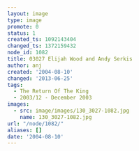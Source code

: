```yaml
---
layout: image
type: image
promote: 0
status: 1
created_ts: 1092143404
changed_ts: 1372159432
node_id: 1082
title: 03027 Elijah Wood and Andy Serkis
author: anj
created: '2004-08-10'
changed: '2013-06-25'
tags:
  - The Return Of The King
  - 2003/12 - December 2003
images:
  - src: image/images/130_3027-1082.jpg
    name: 130_3027-1082.jpg
url: "/node/1082/"
aliases: []
date: '2004-08-10'
---
```


